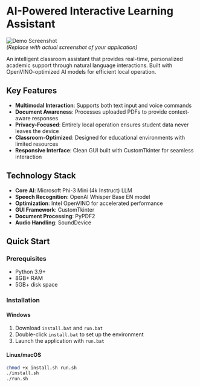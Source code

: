 # AI-Powered Interactive Learning Assistant

![Demo Screenshot](https://github.com/user-attachments/assets/0172c032-1032-48ba-9cdc-49666e1298ca)  
*(Replace with actual screenshot of your application)*

An intelligent classroom assistant that provides real-time, personalized academic support through natural language interactions. Built with OpenVINO-optimized AI models for efficient local operation.

## Key Features

- **Multimodal Interaction**: Supports both text input and voice commands
- **Document Awareness**: Processes uploaded PDFs to provide context-aware responses
- **Privacy-Focused**: Entirely local operation ensures student data never leaves the device
- **Classroom-Optimized**: Designed for educational environments with limited resources
- **Responsive Interface**: Clean GUI built with CustomTkinter for seamless interaction

## Technology Stack

- **Core AI**: Microsoft Phi-3 Mini (4k Instruct) LLM
- **Speech Recognition**: OpenAI Whisper Base EN model
- **Optimization**: Intel OpenVINO for accelerated performance
- **GUI Framework**: CustomTkinter
- **Document Processing**: PyPDF2
- **Audio Handling**: SoundDevice

## Quick Start

### Prerequisites
- Python 3.9+
- 8GB+ RAM
- 5GB+ disk space

### Installation

#### Windows
1. Download `install.bat` and `run.bat`
2. Double-click `install.bat` to set up the environment
3. Launch the application with `run.bat`

#### Linux/macOS
```bash
chmod +x install.sh run.sh
./install.sh
./run.sh
